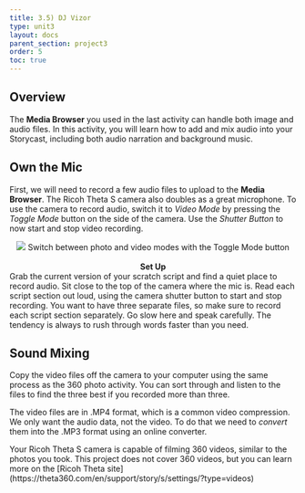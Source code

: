 ```yaml
---
title: 3.5) DJ Vizor
type: unit3
layout: docs
parent_section: project3
order: 5
toc: true
---
```

## Overview
The <strong>Media Browser</strong> you used in the last activity can handle both image and audio files.  In this activity, you will learn how to add and mix audio into your Storycast, including both audio narration and background music.

## Own the Mic
First, we will need to record a few audio files to upload to the <strong>Media Browser</strong>.  The Ricoh Theta S camera also doubles as a great microphone.  To use the camera to record audio, switch it to <i>Video Mode</i> by pressing the <i>Toggle Mode</i> button on the side of the camera.  Use the <i>Shutter Button</i> to now start and stop video recording.

<div style="text-align:center">
	<img src="/images/techsummer/Unit3/3.5/audioMode.jpg">
	Switch between photo and video modes with the Toggle Mode button
</div> 
<br>

<div class="alert_yellow">
	<div style="text-align:center">
  		<strong>Set Up</strong>
  	</div> 
  	Grab the current version of your scratch script and find a quiet place to record audio.  Sit close to the top of the camera where the mic is.  Read each script section out loud, using the camera shutter button to start and stop recording.  You want to have three separate files, so make sure to record each script section separately.  Go slow here and speak carefully.  The tendency is always to rush through words faster than you need. 
</div>

## Sound Mixing
Copy the video files off the camera to your computer using the same process as the 360 photo activity.  You can sort through and listen to the files to find the three best if you recorded more than three.  

The video files are in .MP4 format, which is a common video compression.  We only want the audio data, not the video.  To do that we need to <i>convert</i> them into the .MP3 format using an online converter.  

<div class="alert_yellow">
  	Your Ricoh Theta S camera is capable of filming 360 videos, similar to the photos you took.  This project does not cover 360 videos, but you can learn more on the [Ricoh Theta site](https://theta360.com/en/support/story/s/settings/?type=videos) 
</div>

